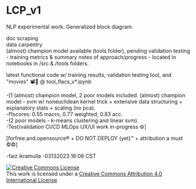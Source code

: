 # LCP_v1

NLP experimental work.  Generalized block diagram:

doc scraping  
data carpentry  
(almost) champion model available (tools folder), pending validation testing - training metrics & summary notes of approach/progress - located in notebooks in /src & /tools folders. 

latest functional code w/ training results, validation testing tool, and "movies" 📽🍿 @ tool_flacs_v*.ipynb  

-[1 (almost) champion model, 2 poor models included.  (almost) champion model - svm w/ noneuclidean kernel trick + extensive data structuring + explanatory stats + scaling (no pca).  
-f1scores:  0.55 macro, 0.77 weighted, 0.83 acc.  
-(2 poor models - k-means clustering and linear svm).  
-Test/validation CI/CD MLOps UX/UI work in-progress ⚙]  

[forfree.and.opensource® + DO NOT DEPLOY (yet)™ + attribution a must ©©]    

-faiz ikramulla
-03132023 16:06 CST 

<a rel="license" href="http://creativecommons.org/licenses/by/4.0/"><img alt="Creative Commons License" style="border-width:0" src="https://i.creativecommons.org/l/by/4.0/88x31.png" /></a><br />This work is licensed under a <a rel="license" href="http://creativecommons.org/licenses/by/4.0/">Creative Commons Attribution 4.0 International License</a><br /><br /></a>
